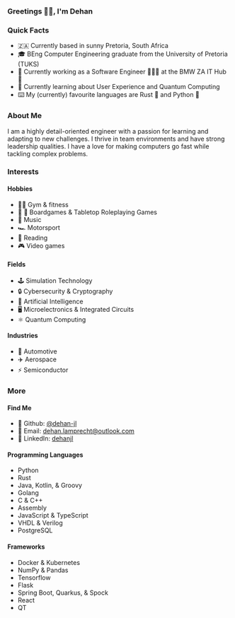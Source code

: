 ### Greetings 👋🏻, I'm Dehan

### Quick Facts
- 🇿🇦 Currently based in sunny Pretoria, South Africa
- 🎓 BEng Computer Engineering graduate from the University of Pretoria (TUKS)
- 💼 Currently working as a Software Engineer 👨🏻‍💻 at the BMW ZA IT Hub 🤖
- 🌱 Currently learning about User Experience and Quantum Computing
- ⌨️ My (currently) favourite languages are Rust 🦀 and Python 🐍

### About Me
I am a highly detail-oriented engineer with a passion for learning and adapting to new challenges. I thrive in team environments and have strong leadership qualities. I have a love for making computers go fast while tackling complex problems.

### Interests
#### Hobbies
- 🏋🏻 Gym & fitness
- 🐉 🎲 Boardgames & Tabletop Roleplaying Games
- 🎸 Music
- 🏎️ Motorsport
- 📖 Reading
- 🎮 Video games

#### Fields
- 🕹 Simulation Technology
- 🔒 Cybersecurity & Cryptography
- 🧠 Artificial Intelligence
- 🖥️ Microelectronics & Integrated Circuits
- ⚛️ Quantum Computing

#### Industries
- 🚗 Automotive
- ✈️ Aerospace
- ⚡️ Semiconductor

### More
#### Find Me
- 🐙 Github: [@dehan-jl](https://github.com/dehan-jl)
- 📧 Email: [dehan.lamprecht@outlook.com](mailto:dehan.lamprecht@outlook.com)
- 🔗 LinkedIn: [dehanjl](https://www.linkedin.com/in/dehanjl/)
<!-- - 🌐 Website: [dehan-jl.io](https://dehan-jl.io) -->

#### Programming Languages
- Python
- Rust
- Java, Kotlin, & Groovy
- Golang
- C & C++
- Assembly
- JavaScript & TypeScript
- VHDL & Verilog
- PostgreSQL


#### Frameworks
- Docker & Kubernetes
- NumPy & Pandas
- Tensorflow
- Flask
- Spring Boot, Quarkus, & Spock
- React
- QT


<!--
**dehan-jl/dehan-jl** is a ✨ _special_ ✨ repository because its `README.md` (this file) appears on your GitHub profile.

Here are some ideas to get you started:

- 🔭 I’m currently working on ...
- 🌱 I’m currently learning ...
- 👯 I’m looking to collaborate on ...
- 🤔 I’m looking for help with ...
- 💬 Ask me about ...
- 📫 How to reach me: ...
- 😄 Pronouns: ...
- ⚡ Fun fact: ...
-->
